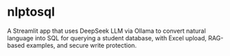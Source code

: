 # nlptosql
A Streamlit app that uses DeepSeek LLM via Ollama to convert natural language into SQL for querying a student database, with Excel upload, RAG-based examples, and secure write protection.
